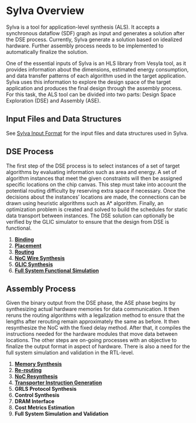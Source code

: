 # Sylva Overview

Sylva is a tool for application-level synthesis (ALS). It accepts a synchronous dataflow (SDF) graph as input and generates a solution after the DSE process. Currently, Sylva generate a solution based on idealized hardware. Further assembly process needs to be implemented to automatically finalize the solution.

One of the essential inputs of Sylva is an HLS library from Vesyla tool, as it provides information about the dimensions, estimated energy consumption, and data transfer patterns of each algorithm used in the target application. Sylva uses this information to explore the design space of the target application and produces the final design through the assembly process. For this task, the ALS tool can be divided into two parts: Design Space Exploration (DSE) and Assembly (ASE).


## Input Files and Data Structures

See [Sylva Input Format](../Reference/Input.md) for the input files and data structures used in Sylva.

## DSE Process

The first step of the DSE process is to select instances of a set of target algorithms by evaluating information such as area and energy. A set of algorithm instances that meet the given constraints will then be assigned specific locations on the chip canvas. This step must take into account the potential routing difficulty by reserving extra space if necessary. Once the decisions about the instances’ locations are made, the connections can be drawn using heuristic algorithms such as A* algorithm. Finally, an optimization problem is created and solved to build the schedules for static data transport between instances. The DSE solution can optionally be verified by the GLIC simulator to ensure that the design from DSE is functional.

1. [**Binding**](DSE-Bind.md)
2. [**Placement**](DSE-Place.md)
3. [**Routing**](DSE-Route.md)
4. [**NoC Wire Synthesis**](DSE-Noc.md)
5. [**GLIC Synthesis**](DSE-Glic.md)
6. [**Full System Functional Simulation**](DSE-Sim.md)

## Assembly Process

Given the binary output from the DSE phase, the ASE phase begins by synthesizing actual hardware memories for data communication. It then reruns the routing algorithms with a legalization method to ensure that the lengths after rerouting remain approximately the same as before. It then resynthesize the NoC with the fixed delay method. After that, it compiles the instructions needed for the hardware modules that move data between locations. The other steps are on-going processes with an objective to finalize the output format in aspect of hardware. There is also a need for the full system simulation and validation in the RTL-level.

1. [**Memory Synthesis**](ASM-Mem.md)
2. [**Re-routing**](ASM-Route.md)
3. [**NoC Resynthesis**](ASM-Noc.md)
2. [**Transporter Instruction Generation**](ASM-Transp.md)
4. **GRLS Protocol Synthesis**
5. **Control Synthesis**
6. **DRAM Interface**
7. **Cost Metrics Estimation**
8. **Full System Simulation and Validation**
